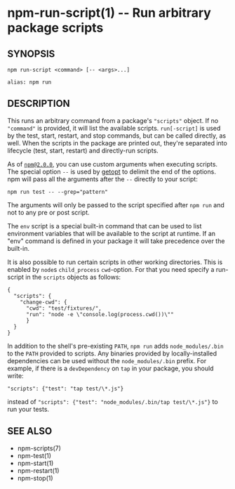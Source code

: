 npm-run-script(1) -- Run arbitrary package scripts
==================================================

## SYNOPSIS

    npm run-script <command> [-- <args>...]

    alias: npm run

## DESCRIPTION

This runs an arbitrary command from a package's `"scripts"` object.  If no
`"command"` is provided, it will list the available scripts.  `run[-script]` is
used by the test, start, restart, and stop commands, but can be called
directly, as well. When the scripts in the package are printed out, they're
separated into lifecycle (test, start, restart) and directly-run scripts.

As of [`npm@2.0.0`](http://blog.npmjs.org/post/98131109725/npm-2-0-0), you can
use custom arguments when executing scripts. The special option `--` is used by
[getopt](http://goo.gl/KxMmtG) to delimit the end of the options. npm will pass
all the arguments after the `--` directly to your script:

    npm run test -- --grep="pattern"

The arguments will only be passed to the script specified after ```npm run```
and not to any pre or post script.

The `env` script is a special built-in command that can be used to list
environment variables that will be available to the script at runtime. If an
"env" command is defined in your package it will take precedence over the
built-in.

It is also possible to run certain scripts in other working directories. This is
enabled by `node`s `child_process` `cwd`-option. For that you need specify a
run-script in the `scripts` objects as follows:

```
{
  "scripts": {
    "change-cwd": {
      "cwd": "test/fixtures/",
      "run": "node -e \"console.log(process.cwd())\""
      }
  }
}
```

In addition to the shell's pre-existing `PATH`, `npm run` adds
`node_modules/.bin` to the `PATH` provided to scripts. Any binaries provided by
locally-installed dependencies can be used without the `node_modules/.bin`
prefix. For example, if there is a `devDependency` on `tap` in your package,
you should write:

    "scripts": {"test": "tap test/\*.js"}

instead of `"scripts": {"test": "node_modules/.bin/tap test/\*.js"}` to run your tests.

## SEE ALSO

* npm-scripts(7)
* npm-test(1)
* npm-start(1)
* npm-restart(1)
* npm-stop(1)
